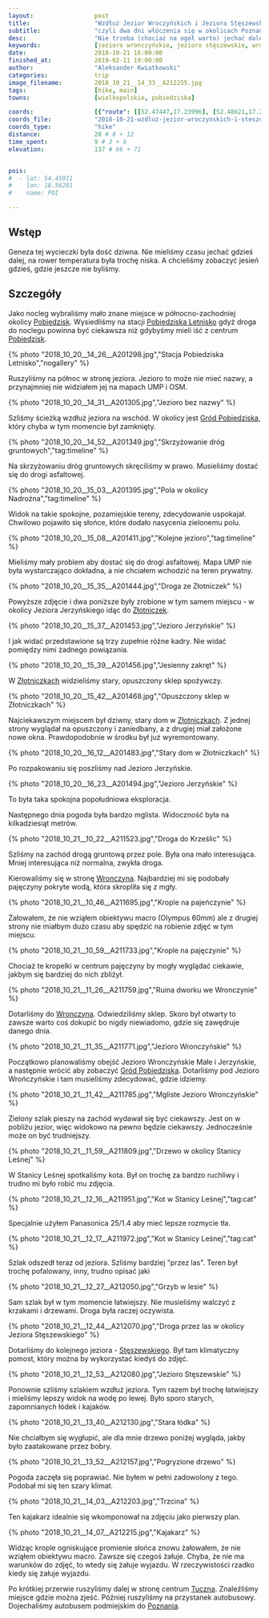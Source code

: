 ```yaml
---
layout:                 post
title:                  "Wzdłuż Jezior Wroczyńskich i Jeziora Stęszewskiego"
subtitle:               "czyli dwa dni włóczenia się w okolicach Poznania"
desc:                   "Nie trzeba (chociaż na ogół warto) jechać daleko aby zrobić ciekawe zdjęcia. Teraz postanowiliśmy poszukać jesieni i trochę odpoczać. Jak zwykle to bywa z odpoczynkiem jest różnie ale zobaczyliśmy kilka fajnych jezior niedaleko Poznania. Oraz mentalnie odpoczeliśmy od większego miasta."
keywords:               [jezioro wronczyńskie, jezioro stęszewskie, wronczyn, złotniczki, jesień, mgła, struga wierzenicka]
date:                   2018-10-21 16:00:00
finished_at:            2019-02-11 19:00:00
author:                 "Aleksander Kwiatkowski"
categories:             trip
image_filename:         2018_10_21__14_33__A212255.jpg
tags:                   [hike, main]
towns:                  [wielkopolskie, pobiedziska]

coords:                 [{"route": [[52.47447,17.23996], [52.48621,17.25632], [52.49632,17.24464], [52.50627,17.20705], [52.51359,17.18662], [52.51868,17.17598], [52.51729,17.15452], [52.51917,17.14607], [52.51581,17.13667]], "type": "hike"}]
coords_file:            "2018-10-21-wzdluz-jezior-wroczynskich-i-steszewskiego.json"
coords_type:            "hike"
distance:               20 # 8 + 12
time_spent:             9 # 3 + 6
elevation:              137 # 66 + 71


pois:
#  - lat: 54.45911
#    lon: 18.56281
#    name: POI

---
```


[wiki-pobiedziska]: https://pl.wikipedia.org/wiki/Pobiedziska
[wiki-pobiedziska-letnisko]: https://pl.wikipedia.org/wiki/Pobiedziska_Letnisko
[wiki-zlotniczki]: https://pl.wikipedia.org/wiki/Z%C5%82otniczki_(wojew%C3%B3dztwo_wielkopolskie)
[wiki-wronczyn]: https://pl.wikipedia.org/wiki/Wronczyn_(gmina_Pobiedziska)
[wiki-jezioro-steszewskie]: https://pl.wikipedia.org/wiki/Jezioro_St%C4%99szewskie
[wiki-tuczno]: https://pl.wikipedia.org/wiki/Tuczno_(wojew%C3%B3dztwo_wielkopolskie)
[wiki-poznan]: https://pl.wikipedia.org/wiki/Pozna%C5%84

[grod-pobiedziska]: http://www.grodpobiedziska.pl/

## Wstęp

Geneza tej wycieczki była dość dziwna. Nie mieliśmy czasu jechać gdzieś dalej,
na rower temperatura była trochę niska. A chcieliśmy zobaczyć jesień gdzieś,
gdzie jeszcze nie byliśmy.

## Szczegóły

Jako nocleg wybraliśmy mało znane miejsce w północno-zachodniej okolicy
[Pobiedzisk][wiki-pobiedziska]. Wysiedliśmy na stacji
[Pobiedziska Letnisko][wiki-pobiedziska-letnisko] gdyż droga do noclegu powinna być
ciekawsza niż gdybyśmy mieli iść z centrum [Pobiedzisk][wiki-pobiedziska].

{% photo "2018_10_20__14_26__A201298.jpg","Stacja Pobiedziska Letnisko","nogallery" %}

Ruszyliśmy na północ w stronę jeziora. Jezioro to może nie mieć
nazwy, a przynajmniej nie widziałem jej na mapach UMP i OSM.

{% photo "2018_10_20__14_31__A201305.jpg","Jezioro bez nazwy" %}

Szliśmy ścieżką wzdłuż jeziora na wschód. W okolicy jest
[Gród Pobiedziska][grod-pobiedziska], który chyba w tym momencie był zamknięty.

{% photo "2018_10_20__14_52__A201349.jpg","Skrzyżowanie dróg gruntowych","tag:timeline" %}

Na skrzyżowaniu dróg gruntowych skręciliśmy w prawo. Musieliśmy dostać się
do drogi asfaltowej.

{% photo "2018_10_20__15_03__A201395.jpg","Pola w okolicy Nadrożna","tag:timeline" %}


Widok na takie spokojne, pozamiejskie tereny, zdecydowanie uspokajał.
Chwilowo pojawiło się słońce, które dodało nasycenia zielonemu polu.

{% photo "2018_10_20__15_08__A201411.jpg","Kolejne jezioro","tag:timeline" %}

Mieliśmy mały problem aby dostać się do drogi asfaltowej. Mapa UMP nie była wystarczająco
dokładna, a nie chciałem wchodzić na teren prywatny.

{% photo "2018_10_20__15_35__A201444.jpg","Droga ze Złotniczek" %}

Powyższe zdjęcie i dwa poniższe były zrobione w tym samem miejscu - w okolicy
Jeziora Jerzyńskiego idąc do [Złotniczek][wiki-zlotniczki].

{% photo "2018_10_20__15_37__A201453.jpg","Jezioro Jerzyńskie" %}

I jak widać przedstawione są trzy zupełnie różne kadry. Nie widać pomiędzy
nimi żadnego powiązania.

{% photo "2018_10_20__15_39__A201456.jpg","Jesienny zakręt" %}

W [Złotniczkach][wiki-zlotniczki] widzieliśmy stary, opuszczony sklep
spożywczy.

{% photo "2018_10_20__15_42__A201468.jpg","Opuszczony sklep w Złotniczkach" %}

Najciekawszym miejscem był dziwny, stary dom w [Złotniczkach][wiki-zlotniczki].
Z jednej strony wyglądał na opuszczony i zaniedbany, a z drugiej miał
założone nowe okna. Prawdopodobnie w środku był już wyremontowany.

{% photo "2018_10_20__16_12__A201483.jpg","Stary dom w Złotniczkach" %}

Po rozpakowaniu się poszliśmy nad Jezioro Jerzyńskie.

{% photo "2018_10_20__16_23__A201494.jpg","Jezioro Jerzyńskie" %}

To była taka spokojna popołudniowa eksploracja.

Następnego dnia pogoda była bardzo mglista. Widoczność była na kilkadziesiąt
metrów.

{% photo "2018_10_21__10_22__A211523.jpg","Droga do Krześlic" %}

Szliśmy na zachód drogą gruntową przez pole. Była ona mało interesująca.
Mniej interesująca niż normalna, zwykła droga.

Kierowaliśmy się w stronę [Wronczyna][wiki-wronczyn]. Najbardziej mi się
podobały pajęczyny pokryte wodą, która skropliła się z mgły.

{% photo "2018_10_21__10_46__A211695.jpg","Krople na pajeńczynie" %}

Żałowałem, że nie wziąłem obiektywu macro (Olympus 60mm) ale z drugiej strony
nie miałbym dużo czasu aby spędzić na robienie zdjęć w tym miejscu.

{% photo "2018_10_21__10_59__A211733.jpg","Krople na pajęczynie" %}

Chociaż te kropelki w centrum pajęczyny by mogły wyglądać ciekawie,
jakbym się bardziej do nich zbliżył.

{% photo "2018_10_21__11_26__A211759.jpg","Ruina dworku we Wronczynie" %}

Dotarliśmy do [Wronczyna][wiki-wronczyn]. Odwiedziliśmy sklep. Skoro był
otwarty to zawsze warto coś dokupić bo nigdy niewiadomo, gdzie się
zawędruje danego dnia.

{% photo "2018_10_21__11_35__A211771.jpg","Jezioro Wronczyńskie" %}

Początkowo planowaliśmy obejść Jezioro Wronczyńskie Małe i Jerzyńskie, a następnie
wrócić aby zobaczyć [Gród Pobiedziska][grod-pobiedziska].
Dotarliśmy pod Jezioro Wrończyńskie i tam
musieliśmy zdecydować, gdzie idziemy.

{% photo "2018_10_21__11_42__A211785.jpg","Mgliste Jezioro Wronczyńskie" %}

Zielony szlak pieszy na zachód wydawał się być ciekawszy.
Jest on w pobliżu jezior, więc widokowo na pewno będzie ciekawszy. Jednocześnie
może on być trudniejszy.

{% photo "2018_10_21__11_59__A211809.jpg","Drzewo w okolicy Stanicy Leśnej" %}

W Stanicy Leśnej spotkaliśmy kota. Był on trochę za bardzo ruchliwy
i trudno mi było robić mu zdjęcia.

{% photo "2018_10_21__12_16__A211951.jpg","Kot w Stanicy Leśnej","tag:cat" %}

Specjalnie użyłem Panasonica 25/1.4 aby mieć lepsze rozmycie tła.

{% photo "2018_10_21__12_17__A211972.jpg","Kot w Stanicy Leśnej","tag:cat" %}

Szlak odszedł teraz od jeziora. Szliśmy bardziej "przez las". Teren był trochę
pofalowany, inny, trudno opisać jaki

{% photo "2018_10_21__12_27__A212050.jpg","Grzyb w lesie" %}

Sam szlak był w tym momencie łatwiejszy. Nie musieliśmy walczyć z krzakami
i drzewami. Droga była raczej oczywista.

{% photo "2018_10_21__12_44__A212070.jpg","Droga przez las w okolicy Jeziora Stęszewskiego" %}

Dotarliśmy do kolejnego jeziora - [Stęszewskiego][wiki-jezioro-steszewskie].
Był tam klimatyczny pomost, który można by wykorzystać kiedyś do zdjęć.

{% photo "2018_10_21__12_53__A212080.jpg","Jezioro Stęszewskie" %}

Ponownie szliśmy szlakiem wzdłuż jeziora. Tym razem był trochę łatwiejszy i mieliśmy
lepszy widok na wodę po lewej. Było sporo starych, zapomnianych łódek i kajaków.

{% photo "2018_10_21__13_40__A212130.jpg","Stara łódka" %}

Nie chciałbym się wygłupić, ale dla mnie drzewo poniżej wygląda, jakby było
zaatakowane przez bobry.

{% photo "2018_10_21__13_52__A212157.jpg","Pogryzione drzewo" %}

Pogoda zaczęła się poprawiać. Nie byłem w pełni zadowolony z tego.
Podobał mi się ten szary klimat.

{% photo "2018_10_21__14_03__A212203.jpg","Trzcina" %}

Ten kajakarz idealnie się wkomponował na zdjęciu jako pierwszy plan.

{% photo "2018_10_21__14_07__A212215.jpg","Kajakarz" %}

Widząc krople ogniskujące promienie słońca znowu żałowałem, że nie wziąłem obiektywu
macro. Zawsze się czegoś żałuje. Chyba, że nie ma warunków do zdjęć, to wtedy się
żałuje wyjazdu. W rzeczywistości rzadko kiedy się żałuje wyjazdu.

Po krótkiej przerwie ruszyliśmy dalej w stronę centrum [Tuczna][wiki-tuczno].
Znaleźliśmy miejsce gdzie można zjeść. Później ruszyliśmy na
przystanek autobusowy. Dojechaliśmy autobusem podmiejskim
do [Poznania][wiki-poznan].
